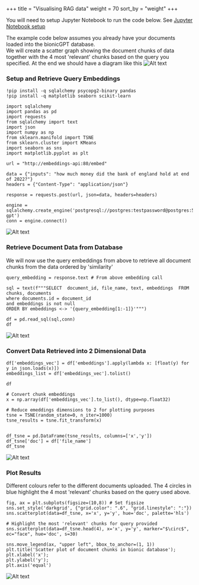 +++
title = "Visualising RAG data"
weight = 70
sort_by = "weight"
+++

You will need to setup Jupyter Notebook to run the code below. See [Jupyter Notebook setup](../jupyter-notebook)

The example code below assumes you already have your documents loaded into the bionicGPT database.  
We will create a scatter graph showing the document chunks of data together with the 4 most 'relevant' chunks based on the query you specified.
At the end we should have a diagram like this
![Alt text](../vis-rag-scatter-example.png "Scatter example")



### Setup and Retrieve Query Embeddings ###
```
!pip install -q sqlalchemy psycopg2-binary pandas
!pip install -q matplotlib seaborn scikit-learn
```

```
import sqlalchemy
import pandas as pd
import requests 
from sqlalchemy import text
import json
import numpy as np
from sklearn.manifold import TSNE
from sklearn.cluster import KMeans
import seaborn as sns
import matplotlib.pyplot as plt
```

```
url = "http://embeddings-api:80/embed"

data = {"inputs": "how much money did the bank of england hold at end of 2022?"}
headers = {"Content-Type": "application/json"}

response = requests.post(url, json=data, headers=headers)
```

```
engine = sqlalchemy.create_engine('postgresql://postgres:testpassword@postgres:5432/bionic-gpt')
conn = engine.connect()
```
![Alt text](../vis-rag-1.png "Setup")


### Retrieve Document Data from Database ###
We will now use the query embeddings from above to retrieve all document chunks from the data ordered by 'similarity'  

```
query_embedding = response.text # From above embedding call

sql = text(f"""SELECT  document_id, file_name, text, embeddings  FROM  chunks, documents 
where documents.id = document_id 
and embeddings is not null 
ORDER BY embeddings <-> '{query_embedding[1:-1]}'""")

df = pd.read_sql(sql,conn)
df
```

![Alt text](../vis-rag-ret-chunks.png "Retrieve chunks")


### Convert Data Retrieved into 2 Dimensional Data ###
```
df['embeddings_vec'] = df['embeddings'].apply(lambda x: [float(y) for y in json.loads(x)])
embeddings_list = df['embeddings_vec'].tolist()

df
```

```
# Convert chunk embeddings
x = np.array(df['embeddings_vec'].to_list(), dtype=np.float32)

# Reduce emeddings dimensions to 2 for plotting purposes
tsne = TSNE(random_state=0, n_iter=1000)
tsne_results = tsne.fit_transform(x)


df_tsne = pd.DataFrame(tsne_results, columns=['x','y'])
df_tsne['doc'] = df['file_name']
df_tsne

```

![Alt text](../vis-rag-convert.png "Data Conversion")


### Plot Results ###

Different colours refer to the different documents uploaded.
The 4 circles in blue highlight the 4 most 'relevant' chunks based on the query used above.

```
fig, ax = plt.subplots(figsize=(10,8)) # Set figsize
sns.set_style('darkgrid', {"grid.color": ".6", "grid.linestyle": ":"})
sns.scatterplot(data=df_tsne, x='x', y='y', hue='doc', palette='hls')

# Highlight the most 'relevant' chunks for query provided
sns.scatterplot(data=df_tsne.head(4), x='x', y='y', marker="$\circ$", ec="face", hue='doc', s=30)

sns.move_legend(ax, "upper left", bbox_to_anchor=(1, 1))
plt.title('Scatter plot of document chunks in bionic database');
plt.xlabel('x');
plt.ylabel('y');
plt.axis('equal')
```

![Alt text](../vis-rag-plot.png "Data Conversion")